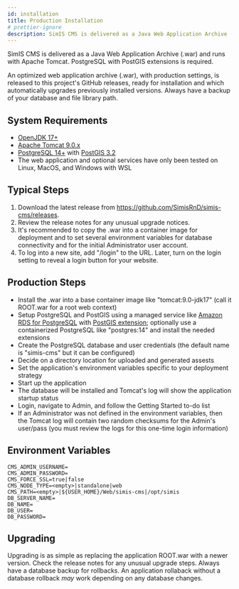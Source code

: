 ```yaml
---
id: installation
title: Production Installation
# prettier-ignore
description: SimIS CMS is delivered as a Java Web Application Archive (.war) and requires PostgreSQL with extensions.
---
```


SimIS CMS is delivered as a Java Web Application Archive (.war) and runs with Apache Tomcat. PostgreSQL with PostGIS extensions is required.

An optimized web application archive (.war), with production settings, is released to this project's GitHub releases, ready for installation and which automatically upgrades previously installed versions. Always have a backup of your database and file library path.

## System Requirements

- [OpenJDK 17+](https://learn.microsoft.com/en-us/java/openjdk/download)
- [Apache Tomcat 9.0.x](https://tomcat.apache.org)
- [PostgreSQL 14+](https://www.postgresql.org) with [PostGIS 3.2](https://postgis.net)
- The web application and optional services have only been tested on Linux, MacOS, and Windows with WSL

## Typical Steps

1. Download the latest release from <https://github.com/SimisRnD/simis-cms/releases>.
2. Review the release notes for any unusual upgrade notices.
3. It's recommended to copy the .war into a container image for deployment and to set several environment variables for database connectivity and for the initial Administrator user account.
4. To log into a new site, add "/login" to the URL. Later, turn on the login setting to reveal a login button for your website.

## Production Steps

* Install the .war into a base container image like "tomcat:9.0-jdk17" (call it ROOT.war for a root web context)
* Setup PostgreSQL and PostGIS using a managed service like [Amazon RDS for PostgreSQL](https://aws.amazon.com/rds/postgresql/) with [PostGIS extension](https://docs.aws.amazon.com/AmazonRDS/latest/UserGuide/Appendix.PostgreSQL.CommonDBATasks.PostGIS.html); optionally use a containerized PostgreSQL like "postgres:14" and install the needed extensions
* Create the PostgreSQL database and user credentials (the default name is "simis-cms" but it can be configured)
* Decide on a directory location for uploaded and generated assests
* Set the application's environment variables specific to your deployment strategy
* Start up the application
* The database will be installed and Tomcat's log will show the application startup status
* Login, navigate to Admin, and follow the Getting Started to-do list
* If an Administrator was not defined in the environment variables, then the Tomcat log will contain two random checksums for the Admin's user/pass (you must review the logs for this one-time login information)

## Environment Variables

```dotenv
CMS_ADMIN_USERNAME=
CMS_ADMIN_PASSWORD=
CMS_FORCE_SSL=true|false
CMS_NODE_TYPE=<empty>|standalone|web
CMS_PATH=<empty>|${USER_HOME}/Web/simis-cms|/opt/simis
DB_SERVER_NAME=
DB_NAME=
DB_USER=
DB_PASSWORD=
```

## Upgrading

Upgrading is as simple as replacing the application ROOT.war with a newer version. Check the release notes for any unusual upgrade steps. Always have a database backup for rollbacks. An application rollaback without a database rollback *may* work depending on any database changes.
